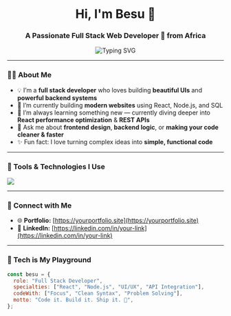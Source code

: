 <h1 align="center">Hi, I'm Besu 👋</h1>
<h3 align="center">A Passionate Full Stack Web Developer 🚀 from Africa</h3>

<p align="center">
  <img src="https://readme-typing-svg.herokuapp.com?font=Fira+Code&size=22&pause=1000&color=00FF9C&center=true&vCenter=true&width=435&lines=I+turn+ideas+into+interactive+code.;Crafting+clean+UI+%2B+powerful+backend.;Always+learning+%E2%9C%A8" alt="Typing SVG" />
</p>

---

### 👨‍💻 About Me  
- 💡 I’m a **full stack developer** who loves building **beautiful UIs** and **powerful backend systems**
- 🔭 I’m currently building **modern websites** using React, Node.js, and SQL
- 🌱 I’m always learning something new — currently diving deeper into **React performance optimization** & **REST APIs**
- 💬 Ask me about **frontend design**, **backend logic**, or **making your code cleaner & faster**
- ✨ Fun fact: I love turning complex ideas into **simple, functional code**

---

### 🧰 Tools & Technologies I Use

<p>
  <img src="https://skillicons.dev/icons?i=html,css,js,react,nodejs,express,mysql,tailwind,vscode,github,figma" />
</p>

---

### 🔗 Connect with Me

- 🌐 **Portfolio:** [https://yourportfolio.site](https://yourportfolio.site)  
- 💼 **LinkedIn:** [https://linkedin.com/in/your-link](https://linkedin.com/in/your-link)

---

### 🧠 Tech is My Playground

```js
const besu = {
  role: "Full Stack Developer",
  specialties: ["React", "Node.js", "UI/UX", "API Integration"],
  codeWith: ["Focus", "Clean Syntax", "Problem Solving"],
  motto: "Code it. Build it. Ship it. 🚀",
};
